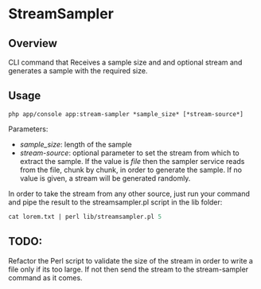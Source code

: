 StreamSampler
=============

## Overview

CLI command that Receives a sample size and and optional stream and generates a sample with the required size.

## Usage

```
php app/console app:stream-sampler *sample_size* [*stream-source*]
```
Parameters:
* _sample_size_:
length of the sample
* _stream-source_:
optional parameter to set the stream from which to extract the sample.
If the value is _file_ then the sampler service reads from the file, chunk by chunk, in order to generate the sample.
If no value is given, a stream will be generated randomly.

In order to take the stream from any other source, just run your command and pipe the result to the streamsampler.pl script in the lib folder:
```perl
cat lorem.txt | perl lib/streamsampler.pl 5
```

## TODO:

Refactor the Perl script to validate the size of the stream in order to write a file only if its too large.  If not then send the stream to the stream-sampler command as it comes.